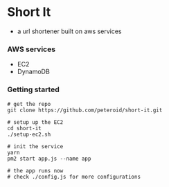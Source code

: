 # Short It
- a url shortener built on aws services

### AWS services
- EC2
- DynamoDB

### Getting started
```
# get the repo
git clone https://github.com/peteroid/short-it.git

# setup up the EC2
cd short-it
./setup-ec2.sh

# init the service
yarn
pm2 start app.js --name app

# the app runs now
# check ./config.js for more configurations
```
